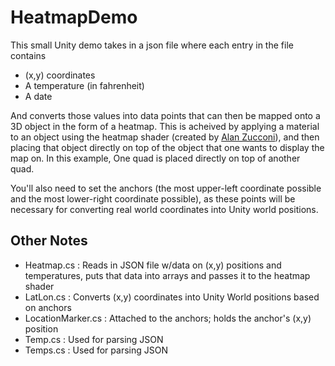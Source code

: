 # HeatmapDemo

This small Unity demo takes in a json file where each entry in the file contains
- (x,y) coordinates
- A temperature (in fahrenheit)
- A date

And converts those values into data points that can then be mapped onto a 3D object in the form of a heatmap. This is acheived by applying a material to an object using the heatmap shader (created by [Alan Zucconi](https://www.alanzucconi.com/2016/01/27/arrays-shaders-heatmaps-in-unity3d/)), and then placing that object directly on top of the object that one wants to display the map on. In this example, One quad is placed directly on top of another quad.

You'll also need to set the anchors (the most upper-left coordinate possible and the most lower-right coordinate possible), as these points will be necessary for converting real world coordinates into Unity world positions.


## Other Notes

- Heatmap.cs : Reads in JSON file w/data on (x,y) positions and temperatures, puts that data into arrays and passes it to the heatmap shader
- LatLon.cs : Converts (x,y) coordinates into Unity World positions based on anchors
- LocationMarker.cs : Attached to the anchors; holds the anchor's (x,y) position
- Temp.cs : Used for parsing JSON
- Temps.cs : Used for parsing JSON

